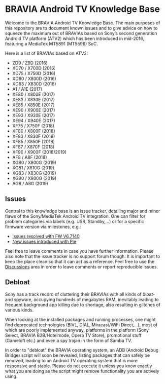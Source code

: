 # BRAVIA Android TV Knowledge Base

Welcome to the BRAVIA Android TV Knowledge Base. The main purposes of this repository are to document known issues and to give advice on how to squeeze the maximum out of BRAVIAs based on Sony’s second generation Android TV platform (ATV2) which has been introduced in mid-2016, featuring a MediaTek MT5891 (MT5596) SoC.

Here is a list of BRAVIAs based on ATV2:

* ZD9 / Z9D (2016)
* XD70 / X700D (2016)
* XD75 / X750D (2016)
* XD80 / X800D (2016)
* XD83 / X830D (2016)
* A1 / A1E (2017)
* XE80 / X800E (2017)
* XE83 / X830E (2017)
* XE85 / X850E (2017)
* XE90 / X900E (2017)
* XE93 / X930E (2017)
* XE94 / X940E (2017)
* XF75 / X750F (2018)
* XF80 / X800F (2018)
* XF83 / X830F (2018)
* XF85 / X850F (2018)
* XF87 / X870F (2018)
* XF90 / X900F (2018/2019)
* AF8 / A8F (2018)
* XG80 / X800G (2019)
* XG81 / X810G (2019)
* XG83 / X830G (2019)
* XG90 / X900G (2019)
* AG8 / A8G (2019)

## Issues

Central to this knowledge base is an issue tracker, detailing major and minor flaws of the Sony/MediaTek Android TV integration. One can filter for problem categories via labels (e.g. USB, Standby,...) or for a specific firmware version via milestones, e.g.:

* [Issues resolved with FW V6.7140](https://github.com/CiNcH83/bravia_atv2/issues?q=is%3Aissue+milestone%3A%22FW+V6.7140%22+is%3Aclosed)
* [New issues introduced with Pie](https://github.com/CiNcH83/bravia_atv2/issues?q=is%3Aissue+is%3Aopen+label%3APie)

Feel free to leave comments in case you have further information. Please also note that the issue tracker is no support forum though. It is important to keep the place clean so that it can act as a reference. Feel free to use the [Discussions](https://github.com/CiNcH83/bravia_atv2/discussions) area in order to leave comments or report reproducible issues.

## Debloat

Sony has a track record of cluttering their BRAVIAs with all kinds of bloat- and spyware, occupying hundreds of megabytes RAM, inevitably leading to frequent background app killing due to shortage, also resulting in glitches of various kinds. 

When looking at the installed packages and running processes, one might find deprecated technologies (BIVL, DIAL, Miracast/WiFi Direct,...), most of which are poorly implemented anyway, platforms in the platform (Sony Select, BRAVIA B2B/Hotelmode, Opera TV Store), promotional stuff (Gameloft etc.) and even a spy trojan in the form of Samba TV.

In order to "debloat" the BRAVIA operating system, an ADB (Android Debug Bridge) script will soon be revealed, listing packages that can safely be removed, leading to an Android TV operating system that is more responsive and stable. Please do not execute it unless you know exactly what you are doing as the script might remove functionality you are actively using.
